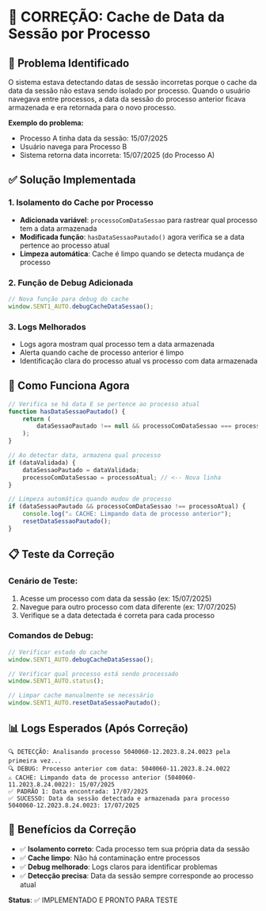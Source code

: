 # 🔧 CORREÇÃO: Cache de Data da Sessão por Processo

## 🚨 Problema Identificado

O sistema estava detectando datas de sessão incorretas porque o cache da data da sessão não estava sendo isolado por processo. Quando o usuário navegava entre processos, a data da sessão do processo anterior ficava armazenada e era retornada para o novo processo.

**Exemplo do problema:**

-   Processo A tinha data da sessão: 15/07/2025
-   Usuário navega para Processo B
-   Sistema retorna data incorreta: 15/07/2025 (do Processo A)

## ✅ Solução Implementada

### 1. Isolamento do Cache por Processo

-   **Adicionada variável**: `processoComDataSessao` para rastrear qual processo tem a data armazenada
-   **Modificada função**: `hasDataSessaoPautado()` agora verifica se a data pertence ao processo atual
-   **Limpeza automática**: Cache é limpo quando se detecta mudança de processo

### 2. Função de Debug Adicionada

```javascript
// Nova função para debug do cache
window.SENT1_AUTO.debugCacheDataSessao();
```

### 3. Logs Melhorados

-   Logs agora mostram qual processo tem a data armazenada
-   Alerta quando cache de processo anterior é limpo
-   Identificação clara do processo atual vs processo com data armazenada

## 🔄 Como Funciona Agora

```javascript
// Verifica se há data E se pertence ao processo atual
function hasDataSessaoPautado() {
    return (
        dataSessaoPautado !== null && processoComDataSessao === processoAtual
    );
}

// Ao detectar data, armazena qual processo
if (dataValidada) {
    dataSessaoPautado = dataValidada;
    processoComDataSessao = processoAtual; // <-- Nova linha
}

// Limpeza automática quando mudou de processo
if (dataSessaoPautado && processoComDataSessao !== processoAtual) {
    console.log("⚠️ CACHE: Limpando data de processo anterior");
    resetDataSessaoPautado();
}
```

## 📋 Teste da Correção

### Cenário de Teste:

1. Acesse um processo com data da sessão (ex: 15/07/2025)
2. Navegue para outro processo com data diferente (ex: 17/07/2025)
3. Verifique se a data detectada é correta para cada processo

### Comandos de Debug:

```javascript
// Verificar estado do cache
window.SENT1_AUTO.debugCacheDataSessao();

// Verificar qual processo está sendo processado
window.SENT1_AUTO.status();

// Limpar cache manualmente se necessário
window.SENT1_AUTO.resetDataSessaoPautado();
```

## 📊 Logs Esperados (Após Correção)

```
🔍 DETECÇÃO: Analisando processo 5040060-12.2023.8.24.0023 pela primeira vez...
🔍 DEBUG: Processo anterior com data: 5040060-11.2023.8.24.0022
⚠️ CACHE: Limpando data de processo anterior (5040060-11.2023.8.24.0022): 15/07/2025
✅ PADRÃO 1: Data encontrada: 17/07/2025
✅ SUCESSO: Data da sessão detectada e armazenada para processo 5040060-12.2023.8.24.0023: 17/07/2025
```

## 🎯 Benefícios da Correção

-   ✅ **Isolamento correto**: Cada processo tem sua própria data da sessão
-   ✅ **Cache limpo**: Não há contaminação entre processos
-   ✅ **Debug melhorado**: Logs claros para identificar problemas
-   ✅ **Detecção precisa**: Data da sessão sempre corresponde ao processo atual

**Status**: ✅ IMPLEMENTADO E PRONTO PARA TESTE
